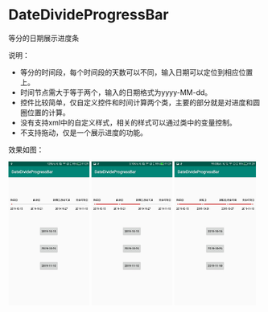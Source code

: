 # DateDivideProgressBar
等分的日期展示进度条

说明：
* 等分的时间段，每个时间段的天数可以不同，输入日期可以定位到相应位置上。
* 时间节点需大于等于两个，输入的日期格式为yyyy-MM-dd。
* 控件比较简单，仅自定义控件和时间计算两个类，主要的部分就是对进度和圆圈位置的计算。
* 没有支持xml中的自定义样式，相关的样式可以通过类中的变量控制。
* 不支持拖动，仅是一个展示进度的功能。

效果如图：

<img width="32%" src="https://github.com/Aprilzzd/DateDivideProgressBar/blob/master/screenshot/Screenshot_20191021-112930.jpg">  <img width="32%" src="https://github.com/Aprilzzd/DateDivideProgressBar/blob/master/screenshot/Screenshot_20191021-112933.jpg">  <img width="32%" src="https://github.com/Aprilzzd/DateDivideProgressBar/blob/master/screenshot/Screenshot_20191021-112936.jpg">
